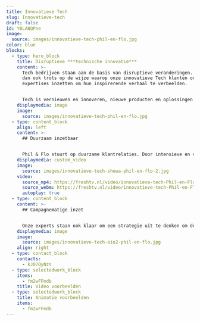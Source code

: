 ```yaml
---
title: Innovatieve Tech
slug: Innovatieve-tech
draft: false
id: YBLABQPne
image:
  source: images/innovatieve-tech-phil-en-flo.jpg
color: blue
blocks:
  - type: hero_block
    title: Disruptieve ***technische innovatie***
    content: >-
      Tech bedrijven staan aan de basis van disruptieve veranderingen. Wij zijn
      dan ook trots op de wijze waarop onze innovatieve Tech klanten onze
      expertises inzetten om hun inspirerende verhaal te verbeelden.


      Tech is vernieuwen en innoveren, nieuwe producten en oplossingen zijn zelfs zo vernieuwend dat je doelgroep een extra vertaalslag nodig heeft om het te begrijpen. Wij helpen hierbij en kennen de uitdagingen in de technologische sectoren. Victor is onze enthousiasteling en dus aanspreekpunt voor de Innovatieve Tech sector. Je kan hem direct bellen om even vrijblijvend te sparren over de mogelijkheden. 085 -273 8331
    displaymedia: image
    image:
      source: images/innovatieve-tech-phil-en-flo.jpg
  - type: content_block
    align: left
    content: >-
      ## Duurzaam inzetbaar


      Phil & Flo stuurt op duurzame klantrelaties. Door intensieve en voornamelijk enthousiaste relaties met onze klanten kunnen we keer op keer duurzame producties maken. Producties die zowel op inhoudelijk als strategisch vlak voor geruime tijd inzetbaar zijn. Daarnaast is het fijn om tijdens de samenwerking plezier te maken en er samen iets moois van te bouwen.
    displaymedia: custom_video
    image:
      source: images/innovatieve-tech-showa-phil-en-flo-2.jpg
    video:
      source_mp4: https://freshtv.nl/video/innovatieve-tech-Phil-en-Flo-video-website.mp4
      source_webm: https://freshtv.nl/video/innovatieve-tech-Phil-en-Flo-video-website.webm
      autoplay: true
  - type: content_block
    content: >-
      ## Campagnematige inzet


      Onze experts staan ook klaar om een strategie uit te denken om de doelgroep te bereiken met onze films. Op deze manier bereiken we jouw doelgroep precies op het moment dat ze op zoek zijn naar oplossingen. Dit kan bijvoorbeeld op LinkedIn. Vraag ons naar de mogelijkheden.
    displaymedia: image
    image:
      source: images/innovatieve-tech-oio2-phil-en-flo.jpg
    align: right
  - type: contact_block
    contacts:
      - kJ07QyNzs
  - type: selectedwork_block
    items:
      - fm2wFFmdb
    title: Video voorbeelden
  - type: selectedwork_block
    title: Animatie voorbeelden
    items:
      - fm2wFFmdb
---
```

